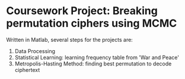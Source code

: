 # Coursework Project: Breaking permutation ciphers using MCMC

Written in Matlab, several steps for the projects are:
1. Data Processing
2. Statistical Learning: learning frequency table from 'War and Peace'
3. Metropolis-Hasting Method: finding best permutation to decode ciphertext
